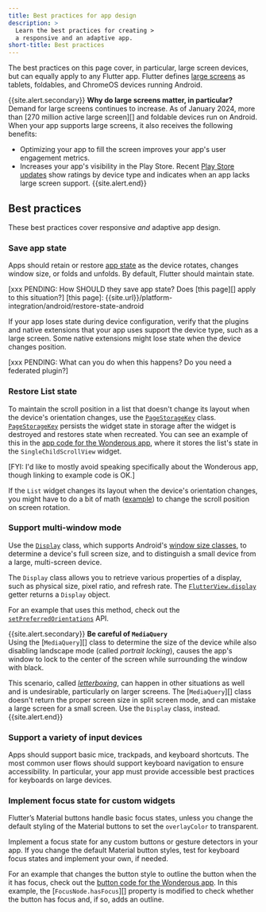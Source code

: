 ```yaml
---
title: Best practices for app design
description: >
  Learn the best practices for creating >
  a responsive and an adaptive app.
short-title: Best practices
---
```


The best practices on this page cover,
in particular, large screen devices,
but can equally apply to any Flutter app.
Flutter defines [large screens][] as tablets,
foldables, and ChromeOS devices running Android.

{{site.alert.secondary}}
  **Why do large screens matter, in particular?**<br>
  Demand for large screens continues to increase.
  As of January 2024,
  more than [270 million active large screen][]
  and foldable devices run on Android.
  When your app supports large screens,
  it also receives the following benefits:

* Optimizing your app to fill the screen improves
  your app's user engagement metrics.
* Increases your app's visibility in the Play Store.
  Recent [Play Store updates][] show ratings by
  device type and indicates when an app lacks
  large screen support. 
{{site.alert.end}}

[large screens]: {{site.android-dev}}/guide/topics/large-screens/get-started-with-large-screens
[Play Store updates]: {{site.android-dev}}/2022/03/helping-users-discover-quality-apps-on.html

## Best practices

These best practices cover responsive _and_
adaptive app design.

### Save app state

Apps should retain or restore [app state][]
as the device rotates, changes window size,
or folds and unfolds. 
By default, Flutter should maintain state.

[xxx PENDING: How SHOULD they save app state? Does [this page][] apply to this situation?]
[this page]: {{site.url}}/platform-integration/android/restore-state-android

If your app loses state during device configuration,
verify that the plugins and native extensions
that your app uses support the
device type, such as a large screen.
Some native extensions might lose state when the
device changes position.

[xxx PENDING: What can you do when this happens? Do you need a federated plugin?]

[app state]: {{site.android-dev}}/jetpack/compose/state#store-state

### Restore List state

To maintain the scroll position in a list
that doesn't change its layout when the
device's orientation changes,
use the [`PageStorageKey`][] class.
[`PageStorageKey`][] persists the
widget state in storage after the widget is
destroyed and restores state when recreated.
You can see an example of this
in the [app code for the Wonderous app][],
where it stores the list's state in the
`SingleChildScrollView` widget.

[FYI: I'd like to mostly avoid speaking specifically
about the Wonderous app, though
linking to example code is OK.]

If the `List` widget changes its layout
when the device's orientation changes,
you might have to do a bit of math ([example][])
to change the scroll position on screen rotation.

[app code for the Wonderous app]: {{site.github}}/gskinnerTeam/flutter-wonderous-app/blob/8a29d6709668980340b1b59c3d3588f123edd4d8/lib/ui/screens/wonder_events/widgets/_events_list.dart#L64
[example]: {{site.github}}/gskinnerTeam/flutter-wonderous-app/blob/34e49a08084fbbe69ed67be948ab00ef23819313/lib/ui/screens/collection/widgets/_collection_list.dart#L39
[`PageStorageKey`]: {{site.api}}/flutter/widgets/PageStorageKey-class.html

### Support multi-window mode

Use the [`Display`][] class, which
supports Android's [window size classes][],
to determine a device's full screen size,
and to distinguish a small device from
a large, multi-screen device.

The `Display` class allows you to retrieve
various properties of a display,
such as physical size, pixel ratio,
and refresh rate.
The [`FlutterView.display`][] getter returns
a `Display` object. 

For an example that uses this method,
check out the [`setPreferredOrientations`][] API.

{{site.alert.secondary}}
  **Be careful of `MediaQuery`**<br>
  Using the [`MediaQuery`][] class to determine
  the size of the device while also disabling 
  landscape mode (called _portrait locking_),
  causes the app's window to lock to the center of
  the screen while surrounding the window with black.

  This scenario, called [_letterboxing_][],
  can happen in other situations as well and
  is undesirable, particularly on larger screens.
  The [`MediaQuery`][] class doesn't return the
  proper screen size in split screen mode, and
  can mistake a large screen for a small screen.
  Use the `Display` class, instead.
{{site.alert.end}}

[`Display`]: {{site.api}}/flutter/dart-ui/Display-class.html
[`FlutterView.display`]: {{site.api}}/flutter/dart-ui/FlutterView/display.html
[_letterboxing_]: {{site.android-dev}}/guide/topics/large-screens/large-screen-compatibility-mode#letterboxing
[`setPreferredOrientations`]: {{site.api}}/flutter/services/SystemChrome/setPreferredOrientations.html
[window size classes]: {{site.android-dev}}/guide/topics/large-screens/support-different-screen-sizes#window_size_classes

### Support a variety of input devices

Apps should support basic mice, trackpads,
and keyboard shortcuts. The most common user
flows should support keyboard navigation
to ensure accessibility. In particular,
your app must provide accessible best practices
for keyboards on large devices.

### Implement focus state for custom widgets

Flutter’s Material buttons handle basic
focus states, unless you change the
default styling of the Material buttons
to set the `overlayColor` to transparent. 

Implement a focus state for any custom
buttons or gesture detectors in your app. 
If you change the default Material button styles,
test for keyboard focus states and 
implement your own, if needed.

For an example that changes the button style
to outline the button when the it has focus,
check out the [button code for the Wonderous app][].
In this example, the [`FocusNode.hasFocus`][]
property is modified to check whether
the button has focus and, if so, adds an outline.

[button code for the Wonderous app]: {{site.github}}/gskinnerTeam/flutter-wonderous-app/blob/8a29d6709668980340b1b59c3d3588f123edd4d8/lib/ui/common/controls/buttons.dart#L143
